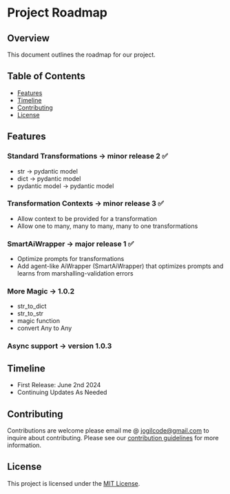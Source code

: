 # Project Roadmap

## Overview
This document outlines the roadmap for our project.

## Table of Contents
- [Features](#features)
- [Timeline](#timeline)
- [Contributing](#contributing)
- [License](#license)

## Features
### Standard Transformations -> minor release 2 ✅
- str -> pydantic model
- dict -> pydantic model
- pydantic model -> pydantic model

### Transformation Contexts -> minor release 3 ✅
- Allow context to be provided for a transformation
- Allow one to many, many to many, many to one transformations

### SmartAiWrapper -> major release 1 ✅
- Optimize prompts for transformations
- Add agent-like AiWrapper (SmartAiWrapper) that optimizes prompts and learns from marshalling-validation errors

### More Magic -> 1.0.2
- str_to_dict
- str_to_str
- magic function
 - convert Any to Any

### Async support -> version 1.0.3

## Timeline
- First Release: June 2nd 2024
- Continuing Updates As Needed

## Contributing
Contributions are welcome please email me @ jogilcode@gmail.com to inquire about contributing. Please see our [contribution guidelines](CONTRIBUTING.md) for more information.

## License
This project is licensed under the [MIT License](LICENSE). 